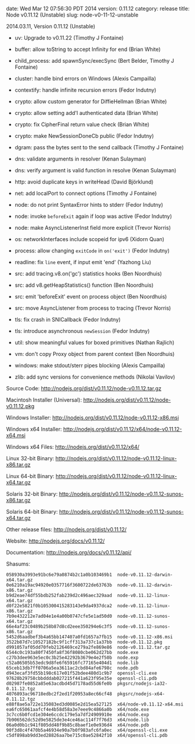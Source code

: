 date: Wed Mar 12 07:56:30 PDT 2014
version: 0.11.12
category: release
title: Node v0.11.12 (Unstable)
slug: node-v0-11-12-unstable

2014.03.11, Version 0.11.12 (Unstable)

* uv: Upgrade to v0.11.22 (Timothy J Fontaine)

* buffer: allow toString to accept Infinity for end (Brian White)

* child_process: add spawnSync/execSync (Bert Belder, Timothy J Fontaine)

* cluster: handle bind errors on Windows (Alexis Campailla)

* contextify: handle infinite recursion errors (Fedor Indutny)

* crypto: allow custom generator for DiffieHellman (Brian White)

* crypto: allow setting add'l authenticated data (Brian White)

* crypto: fix CipherFinal return value check (Brian White)

* crypto: make NewSessionDoneCb public (Fedor Indutny)

* dgram: pass the bytes sent to the send callback (Timothy J Fontaine)

* dns: validate arguments in resolver (Kenan Sulayman)

* dns: verify argument is valid function in resolve (Kenan Sulayman)

* http: avoid duplicate keys in writeHead (David Björklund)

* net: add localPort to connect options (Timothy J Fontaine)

* node: do not print SyntaxError hints to stderr (Fedor Indutny)

* node: invoke `beforeExit` again if loop was active (Fedor Indutny)

* node: make AsyncListenerInst field more explicit (Trevor Norris)

* os: networkInterfaces include scopeid for ipv6 (Xidorn Quan)

* process: allow changing `exitCode` in `on('exit')` (Fedor Indutny)

* readline: fix `line` event, if input emit 'end' (Yazhong Liu)

* src: add tracing.v8.on('gc') statistics hooks (Ben Noordhuis)

* src: add v8.getHeapStatistics() function (Ben Noordhuis)

* src: emit 'beforeExit' event on process object (Ben Noordhuis)

* src: move AsyncListener from process to tracing (Trevor Norris)

* tls: fix crash in SNICallback (Fedor Indutny)

* tls: introduce asynchronous `newSession` (Fedor Indutny)

* util: show meaningful values for boxed primitives (Nathan Rajlich)

* vm: don't copy Proxy object from parent context (Ben Noordhuis)

* windows: make stdout/sterr pipes blocking (Alexis Campailla)

* zlib: add sync versions for convenience methods (Nikolai Vavilov)


Source Code: http://nodejs.org/dist/v0.11.12/node-v0.11.12.tar.gz

Macintosh Installer (Universal): http://nodejs.org/dist/v0.11.12/node-v0.11.12.pkg

Windows Installer: http://nodejs.org/dist/v0.11.12/node-v0.11.12-x86.msi

Windows x64 Installer: http://nodejs.org/dist/v0.11.12/x64/node-v0.11.12-x64.msi

Windows x64 Files: http://nodejs.org/dist/v0.11.12/x64/

Linux 32-bit Binary: http://nodejs.org/dist/v0.11.12/node-v0.11.12-linux-x86.tar.gz

Linux 64-bit Binary: http://nodejs.org/dist/v0.11.12/node-v0.11.12-linux-x64.tar.gz

Solaris 32-bit Binary: http://nodejs.org/dist/v0.11.12/node-v0.11.12-sunos-x86.tar.gz

Solaris 64-bit Binary: http://nodejs.org/dist/v0.11.12/node-v0.11.12-sunos-x64.tar.gz

Other release files: http://nodejs.org/dist/v0.11.12/

Website: http://nodejs.org/docs/v0.11.12/

Documentation: http://nodejs.org/docs/v0.11.12/api/

Shasums:
```
058930a3993e91bc6e79a0874b2c1a0b103469b1  node-v0.11.12-darwin-x64.tar.gz
0e6210a19ac94920e0357716f3600722de63763b  node-v0.11.12-darwin-x86.tar.gz
b9d2eae74df55bdb252fab239d2c496aec329aad  node-v0.11.12-linux-x64.tar.gz
d0f22e5821f0b105300415283143e9da4937dca2  node-v0.11.12-linux-x86.tar.gz
7b9e432212e7ad04e1e4a00b0747cfe5e1ad50d0  node-v0.11.12-sunos-x64.tar.gz
66e4af23c0489b258b87d8cd2eee350294e6c3f5  node-v0.11.12-sunos-x86.tar.gz
5452d6aadbef3b4a65bb147407a0fd1657a7fb15  node-v0.11.12-x86.msi
3522b87d7c10527182bc9f1cff313a737c1a37bb  node-v0.11.12.pkg
d991057af05dd70feb2126469ce279a2fe869e86  node-v0.11.12.tar.gz
6544c0c193a80f7450fa8f36f8080cbe062d27bb  node.exe
c27b3dee963e5ec0c3b25e42292b3679e4e2f50b  node.exp
c52a86505b53edc9d8fe6f65916fc77165e404d1  node.lib
65ceb13db7ff0706a5ea3611ac2cbd84afe6798c  node.pdb
d943ecaf3fd55b198c617e01f52bdee480d1c9b7  openssl-cli.exe
97628b29758cbbdddab027215f441a623f95e35e  openssl-cli.pdb
d02987fe0852a85e63acdbd45d7178ad55d6fe0b  pkgsrc/nodejs-ia32-0.11.12.tgz
4076893ac96718edbc2f2ed1f20953a8ec66cf48  pkgsrc/nodejs-x64-0.11.12.tgz
e88f8ae5a722e135083ed3d0085e2d15ea527125  x64/node-v0.11.12-x64.msi
ea6fc65061aafcf4e4b58d58a3e7eee9c4866a0b  x64/node.exe
3c7cc6b0fcd1e304e6ccdc179e5a7df24909910e  x64/node.exp
7b906562dc52d9e5825de3e4ce46ac114f7f76d3  x64/node.lib
06a0d0b1c941f805dd48f9b85c8baef1e0e936d4  x64/node.pdb
90f3d8c4f470b5a46934e90a7b0f983afc6fa0ec  x64/openssl-cli.exe
c5df898ab9dd3ed28826aa7be715c0ae52842f10  x64/openssl-cli.pdb
```

